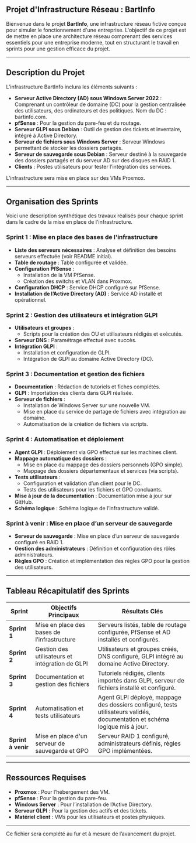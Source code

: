 ## Projet d'Infrastructure Réseau : BartInfo

Bienvenue dans le projet **BartInfo**, une infrastructure réseau fictive conçue pour simuler le fonctionnement d'une entreprise. L'objectif de ce projet est de mettre en place une architecture réseau comprenant des services essentiels pour une entreprise moderne, tout en structurant le travail en sprints pour une gestion efficace du projet.

---

## Description du Projet

L’infrastructure BartInfo inclura les éléments suivants :

- **Serveur Active Directory (AD) sous Windows Server 2022** : Comprenant un contrôleur de domaine (DC) pour la gestion centralisée des utilisateurs, des ordinateurs et des politiques. Nom du DC : bartinfo.com.
- **pfSense** : Pour la gestion du pare-feu et du routage.
- **Serveur GLPI sous Debian** : Outil de gestion des tickets et inventaire, intégré à Active Directory.
- **Serveur de fichiers sous Windows Server** : Serveur Windows permettant de stocker les dossiers partagés.
- **Serveur de sauvegarde sous Debian** : Serveur destiné à la sauvegarde des dossiers partagés et du serveur AD sur des disques en RAID 1.
- **Clients** : Postes utilisateurs pour tester l’intégration des services.

L’infrastructure sera mise en place sur des VMs Proxmox.

---

## Organisation des Sprints

Voici une description synthétique des travaux réalisés pour chaque sprint dans le cadre de la mise en place de l'infrastructure.

### Sprint 1 : Mise en place des bases de l'infrastructure

- **Liste des serveurs nécessaires** : Analyse et définition des besoins serveurs effectuée (voir README initial).
- **Table de routage** : Table configurée et validée.
- **Configuration PfSense** : 
  - Installation de la VM PfSense.
  - Création des switchs et VLAN dans Proxmox.
- **Configuration DHCP** : Service DHCP configuré sur PfSense.
- **Installation de l’Active Directory (AD)** : Service AD installé et opérationnel.

### Sprint 2 : Gestion des utilisateurs et intégration GLPI

- **Utilisateurs et groupes** :
  - Scripts pour la création des OU et utilisateurs rédigés et exécutés.
- **Serveur DNS** : Paramétrage effectué avec succès.
- **Intégration GLPI** :
  - Installation et configuration de GLPI.
  - Intégration de GLPI au domaine Active Directory (DC).

### Sprint 3 : Documentation et gestion des fichiers

- **Documentation** : Rédaction de tutoriels et fiches complétés.
- **GLPI** : Importation des clients dans GLPI réalisée.
- **Serveur de fichiers** :
  - Installation de Windows Server sur une nouvelle VM.
  - Mise en place du service de partage de fichiers avec intégration au domaine.
  - Automatisation de la création de fichiers via scripts.

### Sprint 4 : Automatisation et déploiement

- **Agent GLPI** : Déploiement via GPO effectué sur les machines client.
- **Mappage automatique des dossiers** :
  - Mise en place du mappage des dossiers personnels (GPO simple).
  - Mappage des dossiers départementaux et services (via scripts).
- **Tests utilisateurs** :
  - Configuration et validation d’un client pour le DC.
  - Tests des utilisateurs pour les fichiers et GPO concluants.
- **Mise à jour de la documentation** : Documentation mise à jour sur GitHub.
- **Schéma logique** : Schéma logique de l’infrastructure validé.

### Sprint à venir : Mise en place d’un serveur de sauvegarde

- **Serveur de sauvegarde** : Mise en place d’un serveur de sauvegarde configuré en RAID 1.
- **Gestion des administrateurs** : Définition et configuration des rôles administrateurs.
- **Règles GPO** : Création et implémentation des règles GPO pour la gestion des utilisateurs.

---

## Tableau Récapitulatif des Sprints

| Sprint      | Objectifs Principaux                                         | Résultats Clés                                                                                  |
|-------------|-------------------------------------------------------------|----------------------------------------------------------------------------------------------------|
| **Sprint 1** | Mise en place des bases de l’infrastructure                  | Serveurs listés, table de routage configurée, PfSense et AD installés et configurés.             |
| **Sprint 2** | Gestion des utilisateurs et intégration de GLPI             | Utilisateurs et groupes créés, DNS configuré, GLPI intégré au domaine Active Directory.         |
| **Sprint 3** | Documentation et gestion des fichiers                       | Tutoriels rédigés, clients importés dans GLPI, serveur de fichiers installé et configuré.       |
| **Sprint 4** | Automatisation et tests utilisateurs                        | Agent GLPI déployé, mappage des dossiers configuré, tests utilisateurs validés, documentation et schéma logique mis à jour. |
| **Sprint à venir** | Mise en place d'un serveur de sauvegarde et GPO           | Serveur RAID 1 configuré, administrateurs définis, règles GPO implémentées.                       |

---

## Ressources Requises

- **Proxmox** : Pour l’hébergement des VM.
- **pfSense** : Pour la gestion du pare-feu.
- **Windows Server** : Pour l’installation de l’Active Directory.
- **Serveur GLPI** : Pour la gestion des actifs et des tickets.
- **Matériel client** : VMs pour les utilisateurs et postes physiques.

---

Ce fichier sera complété au fur et à mesure de l’avancement du projet.

